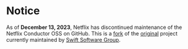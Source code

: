 # Notice

As of **December 13, 2023**, Netflix has discontinued maintenance of the Netflix Conductor OSS on GitHub. This is a [fork](https://github.com/swift-conductor/conductor) of the [original](https://github.com/Netflix/conductor) project currently maintained by [Swift Software Group](https://www.swiftsoftwaregroup.com).
